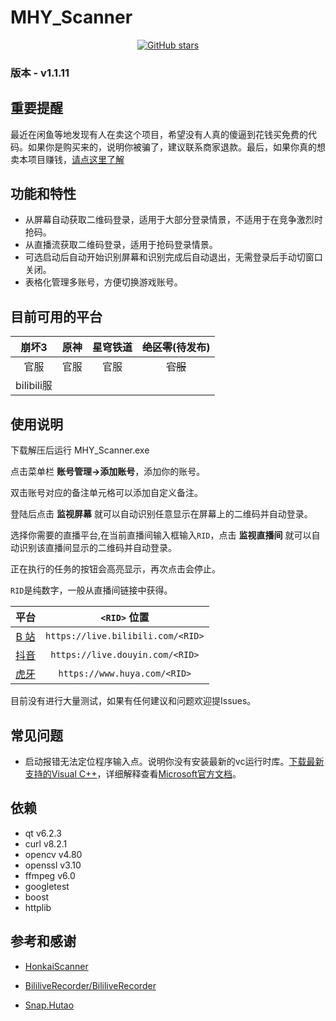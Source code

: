 # MHY_Scanner

<div align="center">

[![GitHub stars](https://img.shields.io/github/stars/Theresa-0328/MHY_Scanner?color=blue&style=for-the-badge)](https://github.com/Theresa-0328/MHY_Scanner/stargazers)
</div>

### **版本 - v1.1.11**

## 重要提醒
最近在闲鱼等地发现有人在卖这个项目，希望没有人真的傻逼到花钱买免费的代码。如果你是购买来的，说明你被骗了，建议联系商家退款。最后，如果你真的想卖本项目赚钱，<a href="https://www.baidu.com/s?wd=%E5%AD%A4%E5%84%BF%E6%80%8E%E4%B9%88%E5%8A%9E%E6%88%B7%E5%8F%A3%E6%9C%AC">请点这里了解</a> 

## 功能和特性
- 从屏幕自动获取二维码登录，适用于大部分登录情景，不适用于在竞争激烈时抢码。
- 从直播流获取二维码登录，适用于抢码登录情景。
- 可选启动后自动开始识别屏幕和识别完成后自动退出，无需登录后手动切窗口关闭。
- 表格化管理多账号，方便切换游戏账号。

## 目前可用的平台
|   崩坏3    | 原神  | 星穹铁道 | ~~绝区零~~(待发布) |
| :--------: | :---: | :------:| :------: |
|    官服    | 官服  |   官服   |~~官服~~  |
| bilibili服 |       |         |          |

## 使用说明
下载解压后运行 MHY_Scanner.exe

点击菜单栏 **账号管理->添加账号**，添加你的账号。

双击账号对应的备注单元格可以添加自定义备注。

登陆后点击 **监视屏幕** 就可以自动识别任意显示在屏幕上的二维码并自动登录。

选择你需要的直播平台,在当前直播间输入框输入`RID`，点击 **监视直播间** 就可以自动识别该直播间显示的二维码并自动登录。

正在执行的任务的按钮会高亮显示，再次点击会停止。

`RID`是纯数字，一般从直播间链接中获得。

|                平台                |           `<RID>` 位置            |
| :--------------------------------: | :-------------------------------: |
| [B 站](https://live.bilibili.com/) | `https://live.bilibili.com/<RID>` |
|  [抖音](https://live.douyin.com/)  |  `https://live.douyin.com/<RID>`  |
|     [虎牙](https://huya.com/)      |   `https://www.huya.com/<RID>`    |

目前没有进行大量测试，如果有任何建议和问题欢迎提Issues。

## 常见问题
- 启动报错无法定位程序输入点。说明你没有安装最新的vc运行时库。[下载最新支持的Visual C++](https://aka.ms/vs/17/release/vc_redist.x64.exe)，详细解释查看[Microsoft官方文档](https://learn.microsoft.com/zh-cn/cpp/windows/latest-supported-vc-redist?view=msvc-170)。

## 依赖
- qt v6.2.3
- curl v8.2.1
- opencv v4.80
- openssl v3.10
- ffmpeg v6.0
- googletest
- boost
- httplib

## 参考和感谢
- [HonkaiScanner](https://github.com/HonkaiScanner)

- [BililiveRecorder/BililiveRecorder](https://github.com/BililiveRecorder/BililiveRecorder)

- [Snap.Hutao](https://github.com/DGP-Studio/Snap.Hutao)